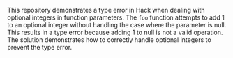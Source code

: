 This repository demonstrates a type error in Hack when dealing with optional integers in function parameters. The `foo` function attempts to add 1 to an optional integer without handling the case where the parameter is null. This results in a type error because adding 1 to null is not a valid operation. The solution demonstrates how to correctly handle optional integers to prevent the type error.